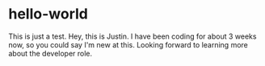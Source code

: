# hello-world
This is just a test.
Hey, this is Justin. I have been coding for about 3 weeks now, so you could say I'm new at this. Looking forward to learning more about the developer role.
